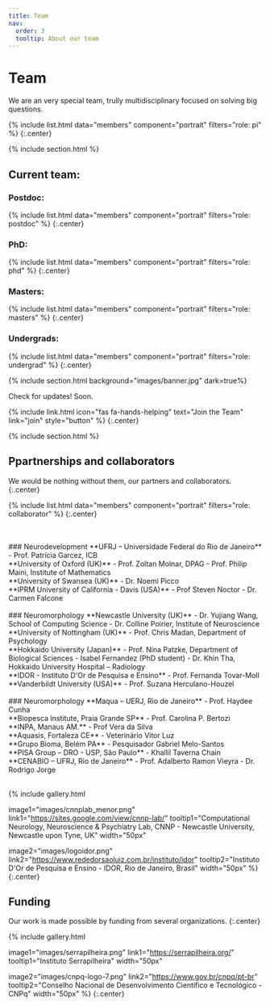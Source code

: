 ```yaml
---
title: Team
nav:
  order: 3
  tooltip: About our team
---
```


# <i class="fas fa-users"></i>Team

We are an very special team, trully multidisciplinary focused on solving big questions.

{%
  include list.html
  data="members"
  component="portrait"
  filters="role: pi"
%}
{:.center}

{% include section.html %}
## Current team:
### Postdoc:
{%
  include list.html
  data="members"
  component="portrait"
  filters="role: postdoc"
%}
{:.center}

### PhD:
{%
  include list.html
  data="members"
  component="portrait"
  filters="role: phd"
%}
{:.center}

### Masters:
{%
  include list.html
  data="members"
  component="portrait"
  filters="role: masters"
%}
{:.center}

### Undergrads:
{%
  include list.html
  data="members"
  component="portrait"
  filters="role: undergrad"
%}
{:.center}

{% include section.html background="images/banner.jpg" dark=true%}

Check for updates! Soon.

{%
  include link.html
  icon="fas fa-hands-helping"
  text="Join the Team"
  link="join"
  style="button"
%}
{:.center}

{% include section.html %}

## Ppartnerships and collaborators
We would be nothing without them, our partners and collaborators.
{:.center}

{%
  include list.html
  data="members"
  component="portrait"
  filters="role: collaborator"
%}
{:.center}

<br>
<br>
### Neurodevelopment
**UFRJ – Universidade Federal do Rio de Janeiro**
- Prof. Patrícia Garcez, ICB
<br>
**University of Oxford (UK)**
- Prof. Zoltan Molnar, DPAG
- Prof. Philip Maini, Institute of Mathematics
<br>
**University of Swansea (UK)**
- Dr. Noemi Picco
<br>
**IPRM University of California - Davis (USA)**
- Prof Steven Noctor
- Dr. Carmen Falcone
<br>
<br>
### Neuromorphology
**Newcastle University (UK)**
- Dr. Yujiang Wang, School of Computing Science
- Dr. Colline Poirier, Institute of Neuroscience
<br>
**University of Nottingham (UK)**
- Prof. Chris Madan, Department of Psychology
<br>
**Hokkaido University (Japan)**
- Prof. Nina Patzke, Department of Biological Sciences
- Isabel Fernandez (PhD student)
- Dr. Khin Tha, Hokkaido University Hospital – Radiology
<br>
**IDOR - Instituto D'Or de Pesquisa e Ensino**
- Prof. Fernanda Tovar-Moll
<br>
**Vanderbildt University (USA)**
- Prof. Suzana Herculano-Houzel
<br>
<br>
### Neuromorphology
**Maqua – UERJ, Rio de Janeiro**
- Prof. Haydee Cunha
<br>
**Biopesca Institute, Praia Grande SP**
- Prof. Carolina P. Bertozi
<br>
**INPA, Manaus AM.**
- Prof Vera da Silva
<br>
**Aquasis, Fortaleza CE**
- Veterinário Vitor Luz
<br>
**Grupo Bioma, Belém PA**
- Pesquisador Gabriel Melo-Santos
<br>
**PISA Group – DRO - USP, São Paulo**
- Khallil Taverna Chain
<br>
**CENABIO – UFRJ, Rio de Janeiro**
- Prof. Adalberto Ramon Vieyra
- Dr. Rodrigo Jorge
<br>
<br>

{%
  include gallery.html
  
  image1="images/cnnplab_menor.png"
  link1="https://sites.google.com/view/cnnp-lab/"
  tooltip1="Computational Neurology, Neuroscience & Psychiatry Lab, CNNP - Newcastle University, Newcastle upon Tyne, UK"
  width="50px"
  
  image2="images/logoidor.png"
  link2="https://www.rededorsaoluiz.com.br/instituto/idor"
  tooltip2="Instituto D'Or de Pesquisa e Ensino - IDOR, Rio de Janeiro, Brasil"
  width="50px"
%}
{:.center}

## Funding

Our work is made possible by funding from several organizations.
{:.center}

{%
  include gallery.html

  image1="images/serrapilheira.png"
  link1="https://serrapilheira.org/"
  tooltip1="Instituto Serrapilheira"
  width="50px"

  image2="images/cnpq-logo-7.png"
  link2="https://www.gov.br/cnpq/pt-br"
  tooltip2="Conselho Nacional de Desenvolvimento Científico e Tecnológico - CNPq"
  width="50px"
%}
{:.center}
